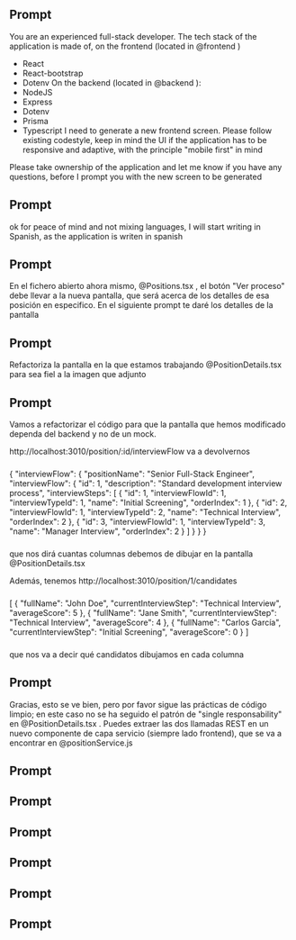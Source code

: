 ## Prompt
You are an experienced full-stack developer. The tech stack of the application is made of, on the frontend (located in @frontend )
- React
- React-bootstrap
- Dotenv
On the backend (located in @backend ):
- NodeJS
- Express
- Dotenv
- Prisma
- Typescript
I need to generate a new frontend screen. Please follow existing codestyle, keep in mind the UI if the application has to be responsive and adaptive, with the principle "mobile first" in mind

Please take ownership of the application and let me know if you have any questions, before I prompt you with the new screen to be generated


## Prompt
ok for peace of mind and not mixing languages, I will start writing in Spanish, as the application is writen in spanish


## Prompt
En el fichero abierto ahora mismo, @Positions.tsx , el botón "Ver proceso" debe llevar a la nueva pantalla, que será acerca de los detalles de esa posición en especifico. En el siguiente prompt te daré los detalles de la pantalla


## Prompt
Refactoriza la pantalla en la que estamos trabajando @PositionDetails.tsx para sea fiel a la imagen que adjunto 


## Prompt
Vamos a refactorizar el código para que la pantalla que hemos modificado dependa del backend y no de un mock. 

http://localhost:3010/position/:id/interviewFlow va a devolvernos
###
{
    "interviewFlow": {
        "positionName": "Senior Full-Stack Engineer",
        "interviewFlow": {
            "id": 1,
            "description": "Standard development interview process",
            "interviewSteps": [
                {
                    "id": 1,
                    "interviewFlowId": 1,
                    "interviewTypeId": 1,
                    "name": "Initial Screening",
                    "orderIndex": 1
                },
                {
                    "id": 2,
                    "interviewFlowId": 1,
                    "interviewTypeId": 2,
                    "name": "Technical Interview",
                    "orderIndex": 2
                },
                {
                    "id": 3,
                    "interviewFlowId": 1,
                    "interviewTypeId": 3,
                    "name": "Manager Interview",
                    "orderIndex": 2
                }
            ]
        }
    }
}
###
que nos dirá cuantas columnas debemos de dibujar en la pantalla @PositionDetails.tsx 

Además, tenemos http://localhost:3010/position/1/candidates
###
[
    {
        "fullName": "John Doe",
        "currentInterviewStep": "Technical Interview",
        "averageScore": 5
    },
    {
        "fullName": "Jane Smith",
        "currentInterviewStep": "Technical Interview",
        "averageScore": 4
    },
    {
        "fullName": "Carlos García",
        "currentInterviewStep": "Initial Screening",
        "averageScore": 0
    }
]
###

que nos va a decir qué candidatos dibujamos en cada columna


## Prompt
Gracias, esto se ve bien, pero por favor sigue las prácticas de código limpio; en este caso no se ha seguido el patrón de "single responsability" en @PositionDetails.tsx . Puedes extraer las dos llamadas REST en un nuevo componente de capa servicio (siempre lado frontend), que se va a encontrar en @positionService.js


## Prompt



## Prompt
## Prompt
## Prompt
## Prompt
## Prompt
